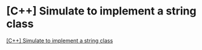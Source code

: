 # [C++] Simulate to implement a string class
[[C++] Simulate to implement a string class](https://aiwithcloud.com/2022/09/19/c_simulate_to_implement_a_string_class/)